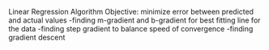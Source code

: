 Linear Regression Algorithm
Objective: minimize error between predicted and actual values
  -finding m-gradient and b-gradient for best fitting line for the data
  -finding step gradient to balance speed of convergence
  -finding gradient descent 
